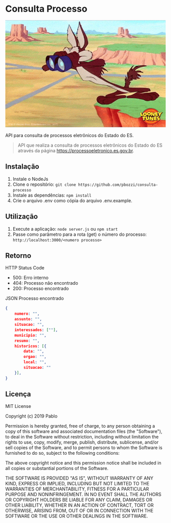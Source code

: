# Consulta Processo

![Coyote](https://github.com/pbozzi/consulta-processo/blob/master/assets/coyote.gif)

API para consulta de processos eletrônicos do Estado do ES. 

> API que realiza a consulta de processos eletrônicos do Estado do ES através da página https://processoeletronico.es.gov.br.

## Instalação

1. Instale o NodeJs
1. Clone o repositório: `git clone https://github.com/pbozzi/consulta-processo`
1. Instale as dependências: `npm install`
1. Crie o arquivo .env como cópia do arquivo .env.example.

## Utilização

1. Execute a aplicação: `node server.js` ou `npm start`
1. Passe como parâmetro para a rota (get) o número do processo: `http://localhost:3000/<numero processo>`

## Retorno

HTTP Status Code
* 500: Erro interno
* 404: Processo não encontrado
* 200: Processo encontrado

JSON Processo encontrado
```json
{
    numero: "",
    assunto: "",
    situacao: "",
    interessados: [""],
    municipio: "",
    resumo: "",
    historicos: [{
        data: "",
        orgao: "",
        local: "",
        situacao: ""
    }],
}
```

## Licença

MIT License

Copyright (c) 2019 Pablo

Permission is hereby granted, free of charge, to any person obtaining a copy
of this software and associated documentation files (the "Software"), to deal
in the Software without restriction, including without limitation the rights
to use, copy, modify, merge, publish, distribute, sublicense, and/or sell
copies of the Software, and to permit persons to whom the Software is
furnished to do so, subject to the following conditions:

The above copyright notice and this permission notice shall be included in all
copies or substantial portions of the Software.

THE SOFTWARE IS PROVIDED "AS IS", WITHOUT WARRANTY OF ANY KIND, EXPRESS OR
IMPLIED, INCLUDING BUT NOT LIMITED TO THE WARRANTIES OF MERCHANTABILITY,
FITNESS FOR A PARTICULAR PURPOSE AND NONINFRINGEMENT. IN NO EVENT SHALL THE
AUTHORS OR COPYRIGHT HOLDERS BE LIABLE FOR ANY CLAIM, DAMAGES OR OTHER
LIABILITY, WHETHER IN AN ACTION OF CONTRACT, TORT OR OTHERWISE, ARISING FROM,
OUT OF OR IN CONNECTION WITH THE SOFTWARE OR THE USE OR OTHER DEALINGS IN THE
SOFTWARE.